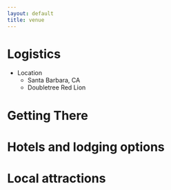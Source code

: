 ```yaml
---
layout: default
title: venue
---
```


# Logistics

- Location
    - Santa Barbara, CA
    - Doubletree Red Lion

# Getting There

# Hotels and lodging options

# Local attractions

